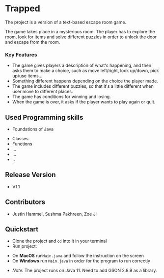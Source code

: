 # Trapped
The project is a version of a text-based escape room game.

The game takes place in a mysterious room. The player has to explore the room, look for items and solve different puzzles in order to unlock the door and escape from the room.

### Key Features
* The game gives players a description of what's happening, and then asks them to make a choice, such as move left/right, look up/down, pick up/use items...
* Something different happens depending on the choice the player made.
* The game includes different puzzles, so that it's a little different when user move to different places.
* The game has conditions for winning and losing.
* When the game is over, it asks if the player wants to play again or quit.


## Used Programming skills
* Foundations of Java
- Classes
- Functions
- ...
- ...
- ..

## Release Version
* V1.1

## Contributors
* Justin Hammel, Sushma Pakhreen, Zoe Ji

## Quickstart
* Clone the project and `cd` into it in your terminal
* Run project:
- On **MacOS** run`Main.java` and follow the instruction on the screen
- On **Windows** run `Main.java` in order for the program to run correctly
* _Note:_ The project runs on Java 11. Need to add GSON 2.8.9 as a library.